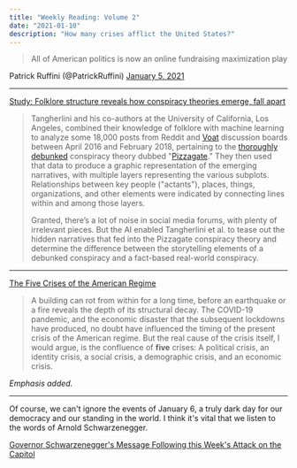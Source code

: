 ```yaml
---
title: "Weekly Reading: Volume 2"
date: "2021-01-10"
description: "How many crises afflict the United States?"
---
```


> All of American politics is now an online fundraising maximization play

 Patrick Ruffini (@PatrickRuffini) [January 5, 2021](https://twitter.com/PatrickRuffini/status/1346494229254696966)

- - -

[Study: Folklore structure reveals how conspiracy theories emerge, fall apart](https://arstechnica.com/science/2021/01/study-folklore-structure-reveals-how-conspiracy-theories-emerge-fall-apart/)

> Tangherlini and his co-authors at the University of California, Los Angeles, combined their knowledge of folklore with machine learning to analyze some 18,000 posts from Reddit and [Voat](https://en.wikipedia.org/wiki/Voat) discussion boards between April 2016 and February 2018, pertaining to the [thoroughly debunked](https://www.nytimes.com/interactive/2016/12/10/business/media/pizzagate.html) conspiracy theory dubbed "[Pizzagate](https://en.wikipedia.org/wiki/Pizzagate_conspiracy_theory)." They then used that data to produce a graphic representation of the emerging narratives, with multiple layers representing the various subplots. Relationships between key people ("actants"), places, things, organizations, and other elements were indicated by connecting lines within and among those layers.
>
> Granted, there’s a lot of noise in social media forums, with plenty of irrelevant pieces. But the AI enabled Tangherlini et al. to tease out the hidden narratives that fed into the Pizzagate conspiracy theory and determine the difference between the storytelling elements of a debunked conspiracy and a fact-based real-world conspiracy.

- - -

[The Five Crises of the American Regime](https://www.tabletmag.com/sections/news/articles/american-crises-capitol-assault)

> A building can rot from within for a long time, before an earthquake or a fire reveals the depth of its structural decay. The COVID-19 pandemic, and the economic disaster that the subsequent lockdowns have produced, no doubt have influenced the timing of the present crisis of the American regime. But the real cause of the crisis itself, I would argue, is the confluence of **five** crises: A political crisis, an identity crisis, a social crisis, a demographic crisis, and an economic crisis.

*Emphasis added.*

- - -

Of course, we can't ignore the events of January 6, a truly dark day for our democracy and our standing in the world. I think it's vital that we listen to the words of Arnold Schwarzenegger.

[Governor Schwarzenegger's Message Following this Week's Attack on the Capitol](https://youtu.be/x_P-0I6sAck)